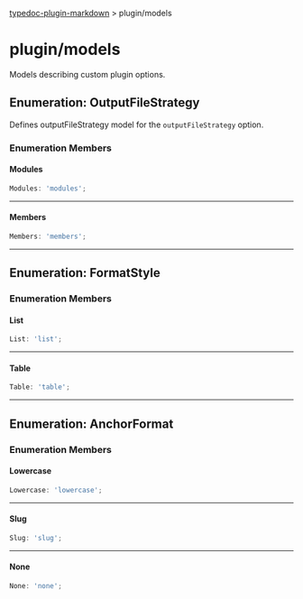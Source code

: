 [typedoc-plugin-markdown](README.md) > plugin/models

# plugin/models

Models describing custom plugin options.

## Enumeration: OutputFileStrategy

Defines outputFileStrategy model for the `outputFileStrategy` option.

### Enumeration Members

#### Modules

```ts
Modules: 'modules';
```

---

#### Members

```ts
Members: 'members';
```

---

## Enumeration: FormatStyle

### Enumeration Members

#### List

```ts
List: 'list';
```

---

#### Table

```ts
Table: 'table';
```

---

## Enumeration: AnchorFormat

### Enumeration Members

#### Lowercase

```ts
Lowercase: 'lowercase';
```

---

#### Slug

```ts
Slug: 'slug';
```

---

#### None

```ts
None: 'none';
```

